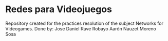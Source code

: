 # Redes para Videojuegos
Repository created for the practices resolution of the subject Networks for Videogames.
Done by:
Jose Daniel Rave Robayo
Aarón Nauzet Moreno Sosa